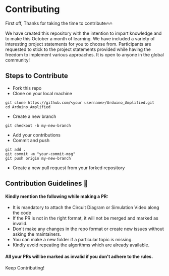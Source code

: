 <h1>Contributing</h1>
<p>First off, Thanks for taking the time to contribute🔥🔥</p>
<p>We have created this repository with the intention to impart knowledge and to make this October a month of learning. 
  We have included a variety of interesting project statements for you to choose from.
  Participants are requested to stick to the project statements provided while having the freedom to implement various approaches. 
  It is open to anyone in the global community! </p>
  
## Steps to Contribute
- Fork this repo 
- Clone on your local machine 
```terminal
git clone https://github.com/<your username>/Arduino_Amplified.git
cd Arduino_Amplified
```
- Create a new branch 
```terminal
git checkout -b my-new-branch
```
- Add your contributions 
- Commit and push

```terminal
git add .
git commit -m "your-commit-msg"
git push origin my-new-branch
```
- Create a new pull request from your forked repository



## Contribution Guidelines 📃

#### Kindly mention the following while making a PR:
* It is mandatory to attach the Circuit Diagram  or Simulation Video along the code
* If the PR is not in the right format, it will not be merged and marked as invalid.
* Don't make any changes in the repo format or create new issues without asking the maintainers.
* You can make a new folder if a particular topic is missing.
* Kindly avoid repeating the algorithms which are already available.

#### All your PRs will be marked as invalid if you don't adhere to the rules.

Keep Contributing!
